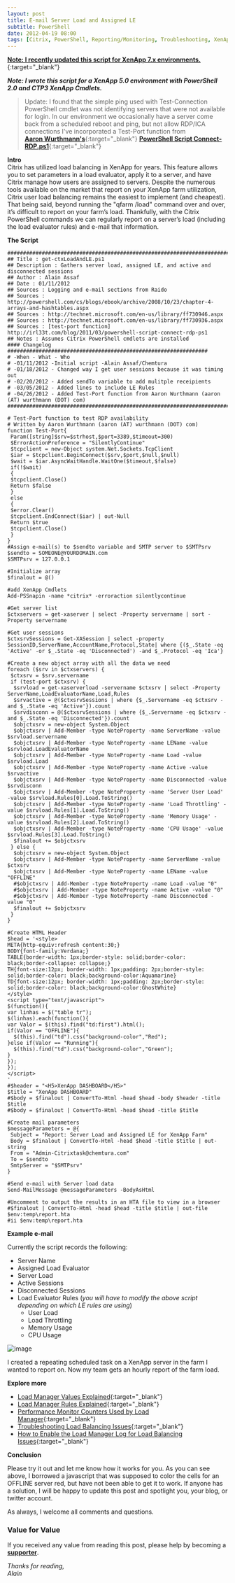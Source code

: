 ```yaml
---
layout: post
title: E-mail Server Load and Assigned LE
subtitle: PowerShell
date: 2012-04-19 08:00
tags: [Citrix, PowerShell, Reporting/Monitoring, Troubleshooting, XenApp]
---
```

[**Note: I recently updated this script for XenApp 7.x environments.**](/2016-09-20-citrix-server-load-report/){:target="_blank"}

***Note: I wrote this script for a XenApp 5.0 environment with PowerShell 2.0 and CTP3 XenApp Cmdlets.***

> Update: I found that the simple ping used with Test-Connection PowerShell cmdlet was not identifying servers that were not available for login. In our environment we occasionally have a server come back from a scheduled reboot and ping, but not allow RDP/ICA connections
> I've incorporated a Test-Port function from [**Aaron Wurthmann's**](https://twitter.com/#!/awurthmann){:target="_blank"} [**PowerShell Script Connect-RDP.ps1**](https://github.com/nylyst/PowerShell/blob/master/Connect-RDP.ps1){:target="_blank"}

<strong>Intro</strong>  
Citrix has utilized load balancing in XenApp for years. This feature allows you to set parameters in a load evaluator, apply it to a server, and have Citrix manage how users are assigned to servers. Despite the numerous tools available on the market that report on your XenApp farm utilization, Citrix user load balancing remains the easiest to implement (and cheapest). That being said, beyond running the "qfarm /load" command over and over, it’s difficult to report on your farm’s load. Thankfully, with the Citrix PowerShell commands we can regularly report on a server’s load (including the load evaluator rules) and e-mail that information.

<strong>The Script</strong>  

```posh
###############################################################################
## Title : get-ctxLoadAndLE.ps1
## Description : Gathers server load, assigned LE, and active and disconnected sessions
## Author : Alain Assaf
## Date : 01/11/2012
## Sources : Logging and e-mail sections from Raido
## Sources : http://powershell.com/cs/blogs/ebook/archive/2008/10/23/chapter-4-arrays-and-hashtables.aspx
## Sources : http://technet.microsoft.com/en-us/library/ff730946.aspx
## Sources : http://technet.microsoft.com/en-us/library/ff730936.aspx
## Sources : [test-port function] http://irl33t.com/blog/2011/03/powershell-script-connect-rdp-ps1
## Notes : Assumes Citrix PowerShell cmdlets are installed
#### Changelog ################################################################
# -When - What - Who
# -01/11/2012 -Initial script -Alain Assaf/Chemtura
# -01/18/2012 - Changed way I get user sessions because it was timing out
# -02/20/2012 - Added sendTo variable to add mulitple receipients
# -03/05/2012 - Added lines to include LE Rules
# -04/26/2012 - Added Test-Port function from Aaron Wurthmann (aaron (AT) wurthmann (DOT) com)
###############################################################################

# Test-Port function to test RDP availability
# Written by Aaron Wurthmann (aaron (AT) wurthmann (DOT) com)
function Test-Port{
 Param([string]$srv=$strhost,$port=3389,$timeout=300)
 $ErrorActionPreference = "SilentlyContinue"
 $tcpclient = new-Object system.Net.Sockets.TcpClient
 $iar = $tcpclient.BeginConnect($srv,$port,$null,$null)
 $wait = $iar.AsyncWaitHandle.WaitOne($timeout,$false)
 if(!$wait)
 {
 $tcpclient.Close()
 Return $false
 }
 else
 {
 $error.Clear()
 $tcpclient.EndConnect($iar) | out-Null
 Return $true
 $tcpclient.Close()
 }
}
#Assign e-mail(s) to $sendto variable and SMTP server to $SMTPsrv
$sendto = SOMEONE@YOURDOMAIN.com
$SMTPsrv = 127.0.0.1

#Initialize array
$finalout = @()

#add XenApp Cmdlets
Add-PSSnapin -name *citrix* -erroraction silentlycontinue

#Get server list
$ctxservers = get-xaserver | select -Property servername | sort -Property servername

#Get user sessions
$ctxsrvSessions = Get-XASession | select -property SessionID,ServerName,AccountName,Protocol,State| where {($_.State -eq 'Active' -or $_.State -eq 'Disconnected') -and $_.Protocol -eq 'Ica'}

#Create a new object array with all the data we need
foreach ($srv in $ctxservers) {
 $ctxsrv = $srv.servername
 if (test-port $ctxsrv) {
  $srvload = get-xaserverload -servername $ctxsrv | select -Property ServerName,LoadEvaluatorName,Load,Rules
  $srvactive = @($ctxsrvSessions | where {$_.Servername -eq $ctxsrv -and $_.State -eq 'Active'}).count
  $srvdisconn = @($ctxsrvSessions | where {$_.Servername -eq $ctxsrv -and $_.State -eq 'Disconnected'}).count
  $objctxsrv = new-object System.Object
  $objctxsrv | Add-Member -type NoteProperty -name ServerName -value $srvload.servername
  $objctxsrv | Add-Member -type NoteProperty -name LEName -value $srvload.LoadEvaluatorName
  $objctxsrv | Add-Member -type NoteProperty -name Load -value $srvload.Load
  $objctxsrv | Add-Member -type NoteProperty -name Active -value $srvactive
  $objctxsrv | Add-Member -type NoteProperty -name Disconnected -value $srvdisconn
  $objctxsrv | Add-Member -type NoteProperty -name 'Server User Load' -value $srvload.Rules[0].Load.ToString()
  $objctxsrv | Add-Member -type NoteProperty -name 'Load Throttling' -value $srvload.Rules[1].Load.ToString()
  $objctxsrv | Add-Member -type NoteProperty -name 'Memory Usage' -value $srvload.Rules[2].Load.ToString()
  $objctxsrv | Add-Member -type NoteProperty -name 'CPU Usage' -value $srvload.Rules[3].Load.ToString()
  $finalout += $objctxsrv
 } else {
  $objctxsrv = new-object System.Object
  $objctxsrv | Add-Member -type NoteProperty -name ServerName -value $ctxsrv
  $objctxsrv | Add-Member -type NoteProperty -name LEName -value "OFFLINE"
  #$objctxsrv | Add-Member -type NoteProperty -name Load -value "0"
  #$objctxsrv | Add-Member -type NoteProperty -name Active -value "0"
  #$objctxsrv | Add-Member -type NoteProperty -name Disconnected -value "0"
  $finalout += $objctxsrv
 }
}

#Create HTML Header
$head = '<style>
META{http-equiv:refresh content:30;}
BODY{font-family:Verdana;}
TABLE{border-width: 1px;border-style: solid;border-color: black;border-collapse: collapse;}
TH{font-size:12px; border-width: 1px;padding: 2px;border-style: solid;border-color: black;background-color:Aquamarine}
TD{font-size:12px; border-width: 1px;padding: 2px;border-style: solid;border-color: black;background-color:GhostWhite}
</style>
<script type="text/javascript">
$(function(){
var linhas = $("table tr");
$(linhas).each(function(){
var Valor = $(this).find("td:first").html();
if(Valor == "OFFLINE"){
  $(this).find("td").css("background-color","Red");
}else if(Valor == "Running"){
  $(this).find("td").css("background-color","Green");
}
});
});
</script>
'
#$header = "<H5>XenApp DASHBOARD</H5>"
$title = "XenApp DASHBOARD"
#$body = $finalout | ConvertTo-Html -head $head -body $header -title $title
#$body = $finalout | ConvertTo-Html -head $head -title $title

#Create mail parameters
$messageParameters = @{
 Subject = "Report: Server Load and Assigned LE for XenApp Farm"
 Body = $finalout | ConvertTo-Html -head $head -title $title | out-string
 From = "Admin-Citrixtask@chemtura.com"
 To = $sendto
 SmtpServer = "$SMTPsrv"
}

#Send e-mail with Server load data
Send-MailMessage @messageParameters -BodyAsHtml

#Uncomment to output the results in an HTA file to view in a browser
#$finalout | ConvertTo-Html -head $head -title $title | out-file $env:temp\report.hta
#ii $env:temp\report.hta
```

<strong>Example e-mail</strong>

Currently the script records the following:
<ul>
 	<li>Server Name</li>
 	<li>Assigned Load Evaluator</li>
 	<li>Server Load</li>
 	<li>Active Sessions</li>
 	<li>Disconnected Sessions</li>
 	<li>Load Evaluator Rules (<em>you will have to modify the above script depending on which LE rules are using</em>)
<ul>
 	<li>User Load</li>
 	<li>Load Throttling</li>
 	<li>Memory Usage</li>
 	<li>CPU Usage</li>
</ul>
</li>
</ul>

<img 
    style="display: block; 
           margin-left: auto;
           margin-right: auto;"
    src="/assets/img/powershell-e-mail-server-load-and-assigned-le/image22.png" alt="image">

I created a repeating scheduled task on a XenApp server in the farm I wanted to report on. Now my team gets an hourly report of the farm load.

<strong>Explore more</strong>
+ [Load Manager Values Explained](https://support.citrix.com/article/CTX111964){:target="_blank"}
+ [Load Manager Rules Explained](https://support.citrix.com/article/CTX105449){:target="_blank"}
+ [Performance Monitor Counters Used by Load Manager](http://support.citrix.com/article/CTX111965){:target="_blank"}
+ [Troubleshooting Load Balancing Issues](http://support.citrix.com/article/CTX112082){:target="_blank"}
+ [How to Enable the Load Manager Log for Load Balancing Issues](http://support.citrix.com/article/CTX112104){:target="_blank"}

<strong>Conclusion</strong>

Please try it out and let me know how it works for you. As you can see above, I borrowed a javascript that was supposed to color the cells for an OFFLINE server red, but have not been able to get it to work. If anyone has a solution, I will be happy to update this post and spotlight you, your blog, or twitter account.

As always, I welcome all comments and questions.

### Value for Value
If you received any value from reading this post, please help by becoming a [**supporter**](https://www.paypal.com/donate?hosted_button_id=73HNLGA2SGLLU).

*Thanks for reading,*  
*Alain*